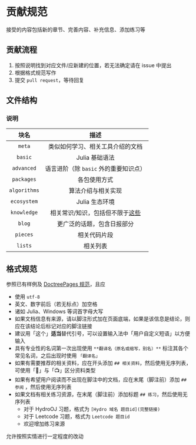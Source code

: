 # 贡献规范
接受的内容包括新的章节、完善内容、补充信息、添加练习等

## 贡献流程
1. 按照说明找到对应文件/应新建的位置，若无法确定请在 issue 中提出
2. 根据格式规范写作
3. 提交 `pull request`，等待回复

## 文件结构
### 说明
| 块名 | 描述 |
| :-: | :-: |
| `meta` | 类似如何学习、相关工具介绍的文档 |
| `basic` | Julia 基础语法 |
| `advanced` | 语言进阶（除 `basic` 外的重要知识点） |
| `packages` | 各包使用方式 |
| `algorithms` | 算法介绍与相关实现 |
| `ecosystem` | Julia 生态环境 |
| `knowledge` | 相关常识/知识，包括但不限于[这些](https://discourse.juliacn.com/t/topic/4203) |
| `blog` | 更广泛的话题，包含日报部分 |
| `pieces` | 相关代码片段 |
| `lists` | 相关列表 |

## 格式规范
参照已有样例及 [DoctreePages 规范](https://github.com/JuliaRoadmap/DoctreePages.jl)，且应
* 使用 `utf-8`
* 英文、数字前后（若无标点）加空格
* 诸如 Julia、Windows 等词首字母大写
* 如果文档信息有来源，请以脚注形式加在页面底端，如果是该信息是结论，则应在该结论后标记对应的脚注链接
* 建议用「这个」**适当**替代引号，可以设置输入法中「用户自定义短语」以方便输入
* 具有专业性的名词第一次出现使用 `**翻译名（原名或缩写，别名）**` 标注其各个常见名词，之后出现时使用 `「翻译名」`
* 如果有需要推荐的相关资料，应在开头添加 `## 相关资料`，然后使用无序列表，可使用「📄」与「📺」区分资料类型
* 如果有希望用户阅读而不出现在脚注中的文档，应在末尾（脚注前）添加 `## 参阅` ，然后使用无序列表
* 如果文档有相关练习资源，在末尾（脚注前）添加标题 `## 练习`，然后使用无序列表
	* 对于 HydroOJ 习题，格式为 `[Hydro 域名 题目id](完整链接)`
	* 对于 Leetcode 习题，格式为 `Leetcode 题目id`
	* 欢迎增加练习来源

允许按照实情进行一定程度的改动
